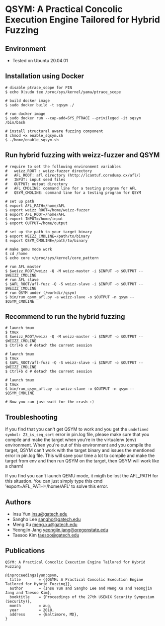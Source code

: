 # QSYM: A Practical Concolic Execution Engine Tailored for Hybrid Fuzzing

## Environment
- Tested on Ubuntu 20.04.01


## Installation using Docker

~~~~{.sh}
# disable ptrace_scope for PIN
$ echo 0|sudo tee /proc/sys/kernel/yama/ptrace_scope

# build docker image
$ sudo docker build -t sqsym ./

# run docker image
$ sudo docker run --cap-add=SYS_PTRACE --privileged -it sqsym /bin/bash

# install structural aware fuzzing component
$ chmod +x enable_sqsym.sh
$ ./home/enable_sqsym.sh
~~~~


## Run hybrid fuzzing with weizz-fuzzer and QSYM

~~~~{.sh}
# require to set the following environment variables
#   weizz_ROOT : weizz-fuzzer directory
#   AFL_ROOT: afl directory (http://lcamtuf.coredump.cx/afl/)
#   INPUT: input seed files
#   OUTPUT: output directory
#   AFL_CMDLINE: command line for a testing program for AFL
#   QSYM_CMDLINE: command line for a testing program for QSYM

# set up path
$ export AFL_PATH=/home/AFL
$ export weizz_ROOT=/home/weizz-fuzzer
$ export AFL_ROOT=/home/AFL
$ export INPUT=/home/input
$ export OUTPUT=/home/output

# set up the path to your target binary
$ export WEIZZ_CMDLINE=/path/to/binary
$ export QSYM_CMDLINE=/path/to/binary 

# make qemu mode work
$ cd /home
$ echo core >/proc/sys/kernel/core_pattern

# run AFL master
$ $weizz_ROOT/weizz -Q -M weizz-master -i $INPUT -o $OUTPUT -- $WEIZZ_CMDLINE
# run AFL slave
$ $AFL_ROOT/afl-fuzz -Q -S weizz-slave -i $INPUT -o $OUTPUT -- $WEIZZ_CMDLINE
# run QSYM under (/workdir/qsym)
$ bin/run_qsym_afl.py -a weizz-slave -o $OUTPUT -n qsym -- $QSYM_CMDLINE
~~~~

## Recommend to run the hybrid fuzzing
~~~~{.sh}
# launch tmux
$ tmux
$ $weizz_ROOT/weizz -Q -M weizz-master -i $INPUT -o $OUTPUT -- $WEIZZ_CMDLINE
$ Ctrl+b d # detach the current session

# launch tmux
$ tmux
$ $AFL_ROOT/afl-fuzz -Q -S weizz-slave -i $INPUT -o $OUTPUT -- $WEIZZ_CMDLINE
$ Ctrl+b d # detach the current session

# launch tmux
$ tmux
$ bin/run_qsym_afl.py -a weizz-slave -o $OUTPUT -n qsym -- $QSYM_CMDLINE

# Now you can just wait for the crash :)

~~~~

## Troubleshooting
If you find that you can't get QSYM to work and you get the `undefined symbol: Z3_is_seq_sort` error in pin.log file, please make sure that you compile and make the target when you're in the virtualenv (env) environment. When you're out of this environment and you compile the target, QSYM can't work with the target binary and issues the mentioned error in pin.log file. This will save your time a lot to compile and make the target from env and then run QSYM on the target, then QSYM will work like a charm!

If you find you can't launch QEMU mode, it migth be lost the AFL_PATH for this situation. You can just simply type this cmd 'export=AFL_PATH=/home/AFL' to solve this error.


## Authors
- Insu Yun <insu@gatech.edu>
- Sangho Lee <sangho@gatech.edu>
- Meng Xu <meng.xu@gatech.edu>
- Yeongjin Jang <yeongjin.jang@oregonstate.edu>
- Taesoo Kim <taesoo@gatech.edu>

## Publications
```
QSYM: A Practical Concolic Execution Engine Tailored for Hybrid Fuzzing

@inproceedings{yun:qsym,
  title        = {{QSYM: A Practical Concolic Execution Engine Tailored for Hybrid Fuzzing}},
  author       = {Insu Yun and Sangho Lee and Meng Xu and Yeongjin Jang and Taesoo Kim},
  booktitle    = {Proceedings of the 27th USENIX Security Symposium (Security)},
  month        = aug,
  year         = 2018,
  address      = {Baltimore, MD},
}
```
